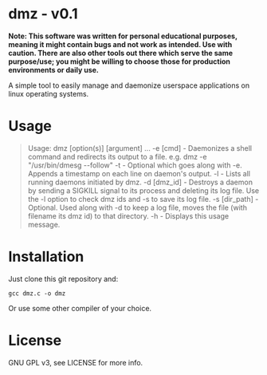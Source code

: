 dmz - v0.1
===========

**Note: This software was written for personal educational purposes, meaning 
it might contain bugs and not work as intended. Use with caution. There are 
also other tools out there which serve the same purpose/use; you might be 
willing to choose those for production environments or daily use.**

A simple tool to easily manage and daemonize userspace applications on 
linux operating systems.


# Usage
>Usage: dmz [option(s)] [argument] ...
>-e [cmd]       - Daemonizes a shell command and redirects its output to a file.
>                    e.g. dmz -e "/usr/bin/dmesg --follow"
>-t             - Optional which goes along with -e. Appends a timestamp on each line on daemon's output.
>-l             - Lists all running daemons initiated by dmz.
>-d [dmz_id]    - Destroys a daemon by sending a SIGKILL signal to its process and deleting its log file.
>                 Use the -l option to check dmz ids and -s to save its log file.
>-s [dir_path]  - Optional. Used along with -d to keep a log file, moves the file (with filename its dmz id) to that directory.
>-h             - Displays this usage message.


# Installation
Just clone this git repository and:

```gcc dmz.c -o dmz```

Or use some other compiler of your choice.


# License
GNU GPL v3, see LICENSE for more info.
